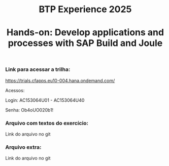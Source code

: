 <header>

<!--
  <<< Author notes: Course header >>>
  Include a 1280×640 image, course title in sentence case, and a concise description in emphasis.
  In your repository settings: enable template repository, add your 1280×640 social image, auto delete head branches.
  Add your open source license, GitHub uses MIT license.
-->

# BTP Experience 2025
# Hands-on: Develop applications and processes with SAP Build and Joule

</header>

<!--
  <<< Author notes: Course start >>>
  Include start button, a note about Actions minutes,
  and tell the learner why they should take the course.
-->

### Link para acessar a trilha:

https://trials.cfapps.eu10-004.hana.ondemand.com/

Acessos:

Login: AC153064U01 - AC153064U40

Senha: Ob4oUO020b1!

### Arquivo com textos do exercício:

Link do arquivo no git

### Arquivo extra:

Link do arquivo no git
